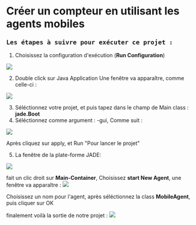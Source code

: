 Créer un compteur en utilisant les agents mobiles
==================

### <samp>Les étapes à suivre pour exécuter ce projet :   </samp>

  1) Choisissez la configuration d'exécution (**Run Configuration**)
  <img src="https://www.mediafire.com/convkey/80d0/vdkhwgccnysd42ezg.jpg">
  
  2) Double click sur Java Application
  Une fenêtre va apparaître, comme celle-ci : 
   
  <img src="https://www.mediafire.com/convkey/f64e/g6s1zphz5ekn7w6zg.jpg">
  
  3) Séléctionnez votre projet, et puis tapez dans le champ de Main class : **jade.Boot**
  4) Séléctionnez comme argument : -gui, Comme suit : 
  <img src="https://www.mediafire.com/convkey/0298/e7310wuomvw5do0zg.jpg"> 
   
   Après cliquez sur apply, et Run "Pour lancer le projet" 
   
   5) La fenêtre de la plate-forme JADE:
   <img src="https://www.mediafire.com/convkey/b29f/8urqqyoec0jx7vnzg.jpg">
   
   fait un clic droit sur **Main-Container**, Choisissez **start New Agent**, une fenêtre va apparaître : 
   <img src="https://www.mediafire.com/convkey/b29f/8urqqyoec0jx7vnzg.jpg">
   
   Choisissez un nom pour l'agent, après séléctionnez la class **MobileAgent**, puis cliquer sur OK
   
   finalement voilà la sortie de notre projet :
   <img src="https://www.mediafire.com/convkey/a70e/oup5xebqjdxddbfzg.jpg">
   
   
   
